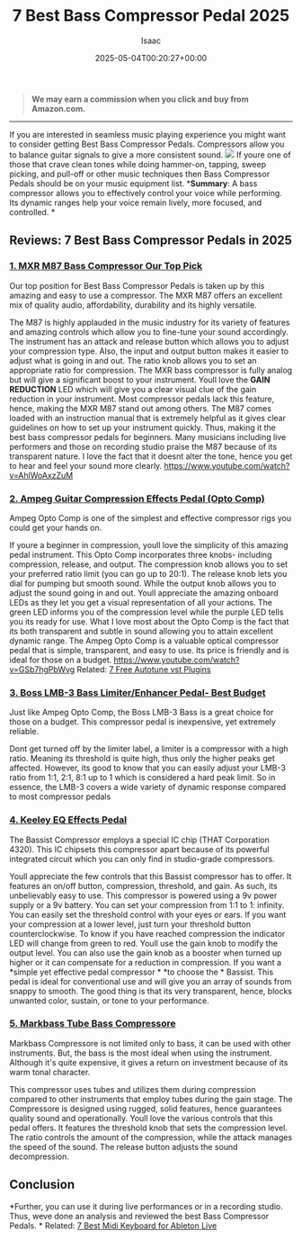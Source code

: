 ﻿---
author: Isaac
layout: post
title: 7 Best Bass Compressor Pedal 2025
date: '2025-05-04T00:20:27+00:00'
categories:
- Keyboard
tags: []
slug: /best-bass-compressor-pedal/
lastmod: 2025-05-07T12:21:23+03:00
---
> **We may earn a commission when you click and buy from Amazon.com.**
>

---
If you are interested in seamless music playing experience you might want to consider getting Best Bass Compressor Pedals. Compressors allow you to balance guitar signals to give a more consistent sound.
![](/assets/img/12/Pest-Control.jpg)
If youre one of those that crave clean tones while doing hammer-on, tapping, sweep picking, and pull-off or other music techniques then Bass Compressor Pedals should be on your music equipment list.
***Summary**: A bass compressor allows you to effectively control your voice while performing. Its dynamic ranges help your voice remain lively, more focused, and controlled. *
## Reviews: 7 Best Bass Compressor Pedals in 2025
### [1. MXR M87 Bass Compressor  Our Top Pick](https://www.amazon.com/dp/B004LG72W8?tag=p-policy-20)
Our top position for Best Bass Compressor Pedals is taken up by this amazing and easy to use a compressor. The MXR M87 offers an excellent mix of quality audio, affordability, durability and its highly versatile.

The M87 is highly applauded in the music industry for its variety of features and amazing controls which allow you to fine-tune your sound accordingly.
The instrument has an attack and release button which allows you to adjust your compression type. Also, the input and output button makes it easier to adjust what is going in and out. The ratio knob allows you to set an appropriate ratio for compression.
The MXR bass compressor is fully analog but will give a significant boost to your instrument.
Youll love the
**GAIN REDUCTION**
LED which will give you a clear visual clue of the gain reduction in your instrument. Most compressor pedals lack this feature, hence, making the MXR M87 stand out among others.
The M87 comes loaded with an instruction manual that is extremely helpful as it gives clear guidelines on how to set up your instrument quickly. Thus, making it the best bass compressor pedals for beginners.
Many musicians including live performers and those on recording studio praise the M87 because of its transparent nature. I love the fact that it doesnt alter the tone, hence you get to hear and feel your sound more clearly.
https://www.youtube.com/watch?v=AhlWoAxzZuM
### [2. Ampeg Guitar Compression Effects Pedal (Opto Comp)](https://www.amazon.com/dp/B079H4YYP7?tag=p-policy-20)
Ampeg Opto Comp is one of the simplest and effective compressor rigs you could get your hands on.

If youre a beginner in compression, youll love the simplicity of this amazing pedal instrument. This Opto Comp incorporates three knobs- including compression, release, and output.
The compression knob allows you to set your preferred ratio limit (you can go up to 20:1). The release knob lets you dial for pumping but smooth sound. While the output knob allows you to adjust the sound going in and out.
Youll appreciate the amazing onboard LEDs as they let you get a visual representation of all your actions. The green LED informs you of the compression level while the purple LED tells you its ready for use.
What I love most about the Opto Comp is the fact that its both transparent and subtle in sound allowing you to attain excellent dynamic range.
The Ampeg Opto Comp is a valuable optical compressor pedal that is simple, transparent, and easy to use. Its price is friendly and is ideal for those on a budget.
https://www.youtube.com/watch?v=GSb7hgPbWvg
Related:
[7 Free Autotune vst Plugins](https://pestpolicy.com/free-autotune-vst-plugins/)
### [3. Boss LMB-3 Bass Limiter/Enhancer Pedal- Best Budget](https://www.amazon.com/dp/B000SLP5M4?tag=p-policy-20)
Just like Ampeg Opto Comp, the Boss LMB-3 Bass is a great choice for those on a budget. This compressor pedal is inexpensive, yet extremely reliable.

Dont get turned off by the limiter label, a limiter is a compressor with a high ratio. Meaning its threshold is quite high, thus only the higher peaks get affected.
However, its good to know that you can easily adjust your LMB-3 ratio from 1:1, 2:1, 8:1 up to 1 which is considered a hard peak limit.
So in essence, the LMB-3 covers a wide variety of dynamic response compared to most compressor pedals
### [4. Keeley EQ Effects Pedal](https://www.amazon.com/dp/B00QXUMVBM?tag=p-policy-20)
The Bassist Compressor employs a special IC chip (THAT Corporation 4320). This IC chipsets this compressor apart because of its powerful integrated circuit which you can only find in studio-grade compressors.

Youll appreciate the few controls that this Bassist compressor has to offer. It features an on/off button, compression, threshold, and gain. As such, its unbelievably easy to use.
This compressor is powered using a 9v power supply or a 9v battery. You can set your compression from 1:1 to 1: infinity. You can easily set the threshold control with your eyes or ears. If you want your compression at a lower level, just turn your threshold button counterclockwise.
To know if you have reached compression the indicator LED will change from green to red. Youll use the gain knob to modify the output level. You can also use the gain knob as a booster when turned up higher or it can compensate for a reduction in compression.
If you want a
*simple yet effective pedal compressor *
*to choose the *
Bassist. This pedal is ideal for conventional use and will give you an array of sounds from snappy to smooth. The good thing is that its very transparent, hence, blocks unwanted color, sustain, or tone to your performance.
### [5. Markbass Tube Bass Compressore](https://www.amazon.com/dp/B003066QPO?tag=p-policy-20)
Markbass Compressore is not limited only to bass, it can be used with other instruments. But, the bass is the most ideal when using the instrument. Although it's quite expensive, it gives a return on investment because of its warm tonal character.

This compressor uses tubes and utilizes them during compression compared to other instruments that employ tubes during the gain stage.
The Compressore is designed using rugged, solid features, hence guarantees quality sound and operationally.
Youll love the various controls that this pedal offers. It features the threshold knob that sets the compression level. The ratio controls the amount of the compression, while the attack manages the speed of the sound. The release button adjusts the sound decompression.
## Conclusion
*Further, you can use it during live performances or in a recording studio. Thus, weve done an analysis and reviewed the best Bass Compressor Pedals. *
Related:
[7 Best Midi Keyboard for Ableton Live](https://pestpolicy.com/best-midi-keyboard-for-ableton/)
